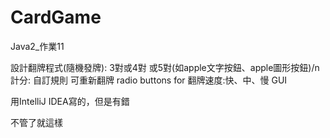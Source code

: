 # CardGame
Java2_作業11

設計翻牌程式(隨機發牌): 3對或4對 或5對(如apple文字按鈕、apple圖形按鈕)/n
計分: 自訂規則
可重新翻牌
radio buttons for 翻牌速度:快、中、慢
GUI

用IntelliJ IDEA寫的，但是有錯

不管了就這樣
